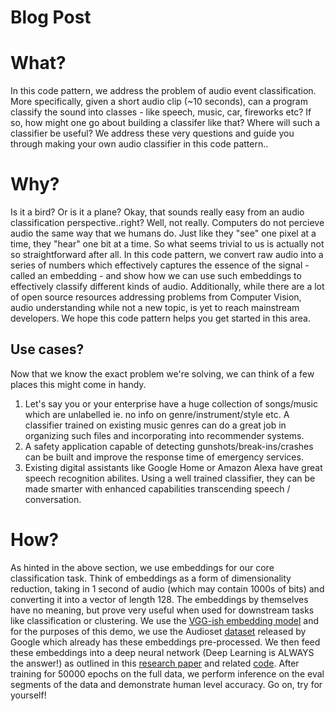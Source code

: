 # Blog Post

# What?

In this code pattern, we address the problem of audio event classification. More specifically, given a short audio clip (~10 seconds), can a program classify the sound into classes - like speech, music, car, fireworks etc?  If so, how might one go about building a classifer like that? Where will such a classifier be useful?
We address these very questions and guide you through making your own audio classifier in this code pattern..

# Why?

Is it a bird? Or is it a plane? 
Okay, that sounds really easy from an audio classification perspective..right? Well, not really. Computers do not percieve audio the same way that we humans do. Just like they "see" one pixel at a time, they "hear" one bit at a time. So what seems trivial to us is actually not so straightforward after all. 
In this code pattern, we convert raw audio into a series of numbers which effectively captures the essence of the signal - called an embedding - and show how we can use such embeddings to effectively classify different kinds of audio. 
Additionally, while there are a lot of open source resources addressing problems from Computer Vision, audio understanding while not a new topic, is yet to reach mainstream developers. We hope this code pattern helps you get started in this area.

## Use cases?

Now that we know the exact problem we're solving, we can think of a few places this might come in handy. 
1. Let's say you or your enterprise have a huge collection of songs/music which are unlabelled ie. no info on genre/instrument/style etc. A classifier trained on existing music genres can do a great job in organizing such files and incorporating into recommender systems. 
2. A safety application capable of detecting gunshots/break-ins/crashes can be built and improve the response time of emergency services.
3. Existing digital assistants like Google Home or Amazon Alexa have great speech recognition abilites. Using a well trained classifier, they can be made smarter with enhanced capabilities transcending speech / conversation. 

# How?

As hinted in the above section, we use embeddings for our core classification task. Think of embeddings as a form of dimensionality reduction, taking in 1 second of audio (which may contain 1000s of bits) and converting it into a vector of length 128. The embeddings by themselves have no meaning, but prove very useful when used for downstream tasks like classification or clustering. We use the [VGG-ish embedding model](https://github.com/tensorflow/models/tree/master/research/audioset) and for the purposes of this demo, we use the Audioset [dataset](https://research.google.com/audioset/download.html) released by Google which already has these embeddings pre-processed. 
We then feed these embeddings into a deep neural network (Deep Learning is ALWAYS the answer!) as outlined in this [research paper](https://www.researchgate.net/publication/323627323_Multi-level_Attention_Model_for_Weakly_Supervised_Audio_Classification) and related [code](https://github.com/qiuqiangkong/audioset_classification). After training for 50000 epochs on the full data, we perform inference on the eval segments of the data and demonstrate human level accuracy. 
Go on, try for yourself! 
